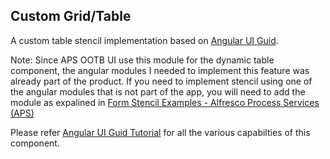 ## Custom Grid/Table

A custom table stencil implementation based on [Angular UI Guid](http://ui-grid.info/docs/#/tutorial).

Note: Since APS OOTB UI use this module for the dynamic table component, the angular modules I needed to implement this feature was already part of the product.
If you need to implement stencil using one of the angular modules that is not part of the app, you will need to add the module as expalined in [Form Stencil Examples - Alfresco Process Services (APS)](https://community.alfresco.com/community/bpm/blog/2017/05/01/form-stencil-examples-alfresco-process-services-aps)

Please refer [Angular UI Guid Tutorial](http://ui-grid.info/docs/#/tutorial) for all the various capabilties of this component.


